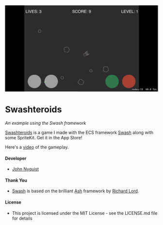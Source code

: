 ![Swashteroids](images/0001-0243.gif)

# Swashteroids
_An example using the Swash framework_

[Swashteroids](https://apps.apple.com/us/app/swashteroids/id6472061502) is a game I made with the ECS framework [Swash](https://github.com/johnrnyquist/Swash) along with some SpriteKit. Get it in the App Store!

Here's a [video](https://www.youtube.com/watch?v=WM2IAM2pBCY) of the gameplay.


#### Developer
- [John Nyquist](https://linkedin.com/in/nyquist)


#### Thank You
- [Swash](https://github.com/johnrnyquist/Swash) is based on the brilliant [Ash](https://github.com/richardlord/Ash) framework by [Richard Lord](https://richardlord.net). 


#### License
- This project is licensed under the MIT License - see the LICENSE.md file for details

